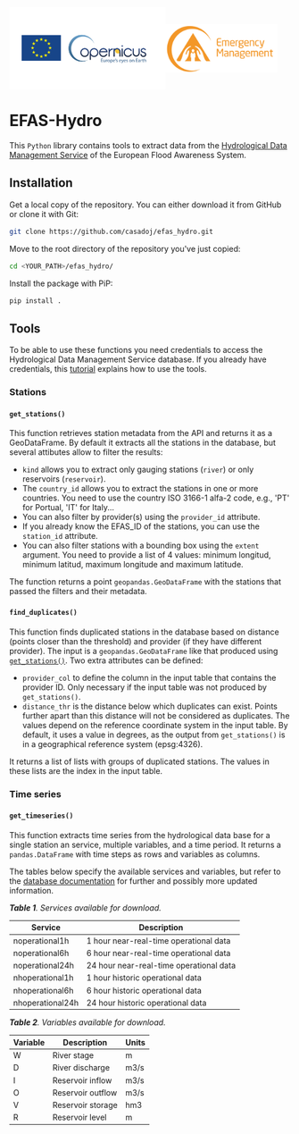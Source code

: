 <img src="./images/copernicus_logo.png" alt="Logo Copernicus" width="280" align="center"><img src="./images/copernicus_emergency_management.png" alt="Logo CEMS" width="200" align="center">

# EFAS-Hydro

This `Python` library contains tools to extract data from the [Hydrological Data Management Service](https://ehdcc.soologic.com/hdms/#!/login) of the European Flood Awareness System.

## Installation

Get a local copy of the repository. You can either download it from GitHub or clone it with Git:

```Bash
git clone https://github.com/casadoj/efas_hydro.git
```

Move to the root directory of the repository you've just copied:

```Bash
cd <YOUR_PATH>/efas_hydro/
```

Install the package with PiP:

```Bash
pip install .
```

## Tools

To be able to use these functions you need credentials to access the Hydrological Data Management Service database. If you already have credentials, this [tutorial](./notebook/tutorial.ipynb) explains how to use the tools.

### Stations

#### `get_stations()`

This function retrieves station metadata from the API and returns it as a GeoDataFrame. By default it extracts all the stations in the database, but several attibutes allow to filter the results:

* `kind` allows you to extract only gauging stations (`river`) or only reservoirs (`reservoir`).
* The `country_id` allows you to extract the stations in one or more countries. You need to use the country ISO 3166-1 alfa-2 code, e.g., 'PT' for Portual, 'IT' for Italy...
* You can also filter by provider(s) using the `provider_id` attribute.
* If you already know the EFAS_ID of the stations, you can use the `station_id` attribute.
* You can also filter stations with a bounding box using the `extent` argument. You need to provide a list of 4 values: minimum longitud, minimum latitud, maximum longitude and maximum latitude.

The function returns a point `geopandas.GeoDataFrame` with the stations that passed the filters and their metadata.

#### `find_duplicates()`

This function finds duplicated stations in the database based on distance (points closer than the threshold) and provider (if they have different provider). The input is a `geopandas.GeoDataFrame` like that produced using [`get_stations()`](#get_stations()). Two extra attributes can be defined:

* `provider_col` to define the column in the input table that contains the provider ID. Only necessary if the input table was not produced by `get_stations()`.
* `distance_thr` is the distance below which duplicates can exist. Points further apart than this distance will not be considered as duplicates. The values depend on the reference coordinate system in the input table. By default, it uses a value in degrees, as the output from `get_stations()` is in a geographical reference system (epsg:4326).

It returns a list of lists with groups of duplicated stations. The values in these lists are the index in the input table.

### Time series

#### `get_timeseries()`

This function extracts time series from the hydrological data base for a single station an service, multiple variables, and a time period. It returns a `pandas.DataFrame` with time steps as rows and variables as columns.

The tables below specify the available services and variables, but refer to the [database documentation](https://confluence.smhi.tds.tieto.com/pages/viewpage.action?spaceKey=EHDCC&title=D2-07.2.+API) for further and possibly more updated information. 

***Table 1**. Services available for download.*

| Service | Description |
| ------- | ----------- |
| noperational1h   | 1 hour near-real-time operational data       |
| noperational6h   | 6 hour near-real-time operational data       |
| noperational24h  | 24 hour near-real-time operational data      |
| nhoperational1h  | 1 hour historic operational data  |
| nhoperational6h  | 6 hour historic operational data  |
| nhoperational24h | 24 hour historic operational data |

***Table 2**. Variables available for download.*

| Variable | Description     | Units |
| -------- | -----------     | ----- |
| W        | River stage     | m     |
| D        | River discharge | m3/s  |
| I        | Reservoir inflow | m3/s | 
| O        | Reservoir outflow | m3/s |
| V        | Reservoir storage | hm3 |
| R        | Reservoir level | m |
